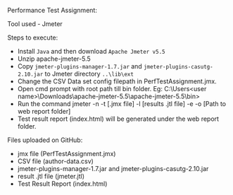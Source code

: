 Performance Test Assignment:

Tool used - Jmeter

Steps to execute:

* Install `Java` and then download `Apache Jmeter v5.5`
* Unzip apache-jmeter-5.5
* Copy `jmeter-plugins-manager-1.7.jar` and `jmeter-plugins-casutg-2.10.jar` to Jmeter directory `..\lib\ext`
* Change the CSV Data set config filepath in PerfTestAssignment.jmx.
* Open cmd prompt with root path till bin folder. Eg: C:\Users\<user name>\Downloads\apache-jmeter-5.5\apache-jmeter-5.5\bin>
* Run the command jmeter -n -t [.jmx file] -l [results .jtl file] -e -o [Path to web report folder]
* Test result report (index.html) will be generated under the web report folder.

Files uploaded on GitHub:

- jmx file (PerfTestAssignment.jmx)
- CSV file (author-data.csv)
- jmeter-plugins-manager-1.7.jar and jmeter-plugins-casutg-2.10.jar
- result .jtl file (jmeter.jtl)
- Test Result Report (index.html)
 
